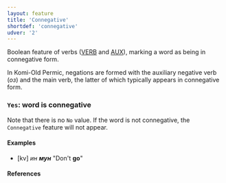 ```yaml
---
layout: feature
title: 'Connegative'
shortdef: 'connegative'
udver: '2'
---
```


Boolean feature of verbs ([VERB]() and [AUX]()), marking a word as
being in connegative form.

In Komi-Old Permic, negations are formed with the auxiliary negative verb (*оз*)
and the main verb, the latter of which typically appears in
connegative form.

### <a name="Yes">`Yes`</a>: word is connegative

Note that there is no `No` value. If the word is not connegative, the
`Connegative` feature will not appear.

#### Examples

* [kv] _ин <b>мун</b>_ "Don't <b>go</b>"

#### References

<!-- Interlanguage links updated Po 6. listopadu 2023, 21:41:39 CET -->
